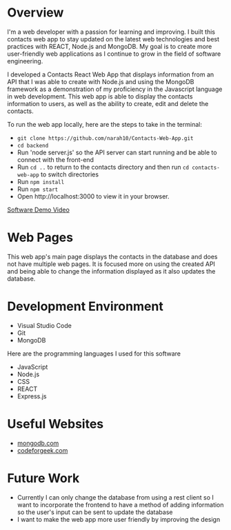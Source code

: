 # Overview

I'm a web developer with a passion for learning and improving. I built this contacts web app to stay updated on the latest web technologies and best practices with REACT, Node.js and MongoDB. My goal is to create more user-friendly web applications as I continue to grow in the field of software engineering.

I developed a Contacts React Web App that displays information from an API that I was able to create with Node.js and using the MongoDB framework as a demonstration of my proficiency in the Javascript language in web development. This web app is able to display the contacts information to users, as well as the ability to create, edit and delete the contacts. 

To run the web app locally, here are the steps to take in the terminal:
* `git clone https://github.com/narah10/Contacts-Web-App.git`
* `cd backend`
* Run 'node server.js' so the API server can start running and be able to connect with the front-end
* Run `cd ..` to return to the contacts directory and then run `cd contacts-web-app` to switch directories
* Run `npm install`
* Run `npm start` 
* Open http://localhost:3000 to view it in your browser.


[Software Demo Video](https://youtu.be/Iibmdi1Lcoc)

# Web Pages

This web app's main page displays the contacts in the database and does not have multiple web pages. It is focused more on using the created API and being able to change the information displayed as it also updates the database. 

# Development Environment

* Visual Studio Code
* Git
* MongoDB

Here are the programming languages I used for this software

* JavaScript
* Node.js
* CSS
* REACT
* Express.js

# Useful Websites
* [mongodb.com](https://www.mongodb.com/atlas/database)
* [codeforgeek.com](https://codeforgeek.com/express-nodejs-tutorial/)

# Future Work

* Currently I can only change the database from using a rest client so I want to incorporate the frontend to have a method of adding information so the user's input can be sent to update the database
* I want to make the web app more user friendly by improving the design

